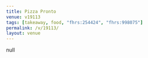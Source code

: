 ```yaml
---
title: Pizza Pronto
venue: v19113
tags: [takeaway, food, "fhrs:254424", "fhrs:998075"]
permalink: /v/19113/
layout: venue
---
```

null